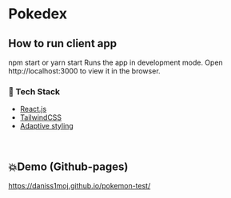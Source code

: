 
# Pokedex

## How to run client app
npm start or yarn start
Runs the app in development mode.
Open http://localhost:3000 to view it in the browser.

### :space_invader: Tech Stack


  <ul>
    <li><a href="https://reactjs.org/">React.js</a></li>
    <li><a href="https://tailwindcss.com/">TailwindCSS</a></li>
    <li><a href="https://redux-toolkit.js.org/">Adaptive styling</a></li>
  </ul>

<br />

## 💥Demo (Github-pages)
https://daniss1moj.github.io/pokemon-test/ 
